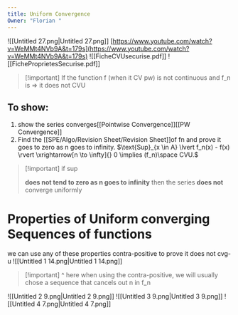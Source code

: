 ```yaml
---
title: Uniform Convergence
Owner: "Florian "
---
```

  
![[Untitled 27.png|Untitled 27.png]]
[https://www.youtube.com/watch?v=WeMMt4NVb9A&t=179s](https://www.youtube.com/watch?v=WeMMt4NVb9A&t=179s)
![[FicheCVUsecurise.pdf]]
![[FicheProprietesSecurise.pdf]]

> [!important] If the function f (when it CV pw) is not continuous and f_n is ⇒ it does not CVU
## To show:
1. show the series converges[[Pointwise Convergence]][[PW Convergence]]
2. Find the [[SPE/Algo/Revision Sheet/Revision Sheet]]of fn and prove it goes to zero as n goes to infinity.
$\text{Sup}_{x \in A} \lvert f_n(x) - f(x) \rvert \xrightarrow[n \to \infty]{} 0 \implies (f_n)\space CVU.$

> [!important] if sup
> 
> **does not tend to zero as n goes to infinity** then the series **does not** converge uniformly
# Properties of Uniform converging Sequences of functions
we can use any of these properties contra-positive to prove it does not cvg-u
![[Untitled 1 14.png|Untitled 1 14.png]]

> [!important] ^ here when using the contra-positive, we will usually chose a sequence that cancels out n in f_n
  
![[Untitled 2 9.png|Untitled 2 9.png]]
![[Untitled 3 9.png|Untitled 3 9.png]]
![[Untitled 4 7.png|Untitled 4 7.png]]